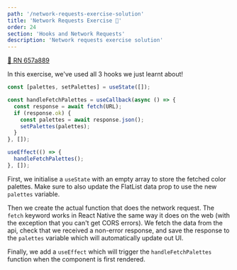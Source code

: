 ```yaml
---
path: '/network-requests-exercise-solution'
title: 'Network Requests Exercise 👀'
order: 24
section: 'Hooks and Network Requests'
description: 'Network requests exercise solution'
---
```


[🔗 RN 657a889](https://github.com/kadikraman/AwesomeProjectRN/commit/657a8893066e7d3f197941d569c4393ba5321274)

In this exercise, we've used all 3 hooks we just learnt about!

```js
const [palettes, setPalettes] = useState([]);

const handleFetchPalettes = useCallback(async () => {
  const response = await fetch(URL);
  if (response.ok) {
    const palettes = await response.json();
    setPalettes(palettes);
  }
}, []);

useEffect(() => {
  handleFetchPalettes();
}, []);
```

First, we initialise a `useState` with an empty array to store the fetched color palettes. Make sure to also update the FlatList data prop to use the new `palettes` variable.

Then we create the actual function that does the network request. The `fetch` keyword works in React Native the same way it does on the web (with the exception that you can't get CORS errors). We fetch the data from the api, check that we received a non-error response, and save the response to the `palettes` variable which will automatically update out UI.

Finally, we add a `useEffect` which will trigger the `handleFetchPalettes` function when the component is first rendered.

